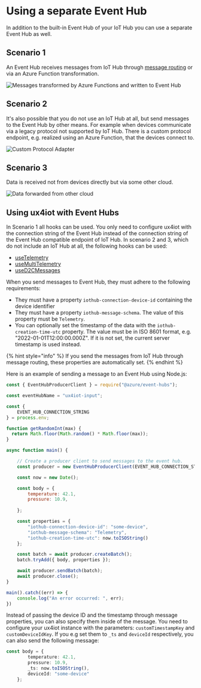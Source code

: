 # Using a separate Event Hub

In addition to the built-in Event Hub of your IoT Hub you can use a separate Event Hub as well.

## Scenario 1

An Event Hub receives messages from IoT Hub through [message routing](https://docs.microsoft.com/en-us/azure/iot-hub/iot-hub-devguide-messages-d2c) or via an Azure Function transformation.

![Messages transformed by Azure Functions and written to Event Hub](../.gitbook/assets/ux4iot-event-hub-scenarios.png)

## Scenario 2

It's also possible that you do not use an IoT Hub at all, but send messages to the Event Hub by other means. For example when devices communicate via a legacy protocol not supported by IoT Hub. There is a custom protocol endpoint, e.g. realized using an Azure Function, that the devices connect to.

![Custom Protocol Adapter](../.gitbook/assets/ux4iot-event-hub-scenarios-4-.png)

## Scenario 3

Data is received not from devices directly but via some other cloud.

![Data forwarded from other cloud](../.gitbook/assets/ux4iot-event-hub-scenarios-5-.png)

## Using ux4iot with Event Hubs

In Scenario 1 all hooks can be used. You only need to configure ux4iot with the connection string of the Event Hub instead of the connection string of the Event Hub compatible endpoint of IoT Hub. In scenario 2 and 3, which do not include an IoT Hub at all, the following hooks can be used:

* [useTelemetry](../using-react/hooks.md#usetelemetry)
* [useMultiTelemetry](../using-react/hooks.md#usemultitelemetry)
* [useD2CMessages](../using-react/hooks.md#used-2-cmessages)

When you send messages to Event Hub, they must adhere to the following requirements:

* They must have a property `iothub-connection-device-id` containing the device identifier
* They must have a property `iothub-message-schema`. The value of this property must be `Telemetry`.
* You can optionally set the timestamp of the data with the `iothub-creation-time-utc` property. The value must be in ISO 8601 format, e.g. "2022-01-01T12:00:00.000Z". If it is not set, the current server timestamp is used instead.

{% hint style="info" %}
If you send the messages from IoT Hub through message routing, these properties are automatically set.
{% endhint %}

Here is an example of sending a message to an Event Hub using Node.js:

```javascript
const { EventHubProducerClient } = require("@azure/event-hubs");

const eventHubName = "ux4iot-input";

const {
    EVENT_HUB_CONNECTION_STRING
} = process.env;

function getRandomInt(max) {
  return Math.floor(Math.random() * Math.floor(max));
}

async function main() {

    // Create a producer client to send messages to the event hub.
    const producer = new EventHubProducerClient(EVENT_HUB_CONNECTION_STRING, eventHubName);

    const now = new Date();

    const body = {
        temperature: 42.1,
        pressure: 10.9,
        
    };

    const properties = {
        "iothub-connection-device-id": "some-device",
        "iothub-message-schema": "Telemetry",
        "iothub-creation-time-utc": now.toISOString()
    };

    const batch = await producer.createBatch();
    batch.tryAdd({ body, properties });

    await producer.sendBatch(batch);
    await producer.close();
}

main().catch((err) => {
    console.log("An error occurred: ", err);
})
```

Instead of passing the device ID and the timestamp through message properties, you can also specify them inside of the message. You need to configure your ux4iot instance with the parameters: `customTimestampKey` and `customDeviceIdKey`. If you e.g set them to `_ts` and `deviceId` respectively, you can also send the following message:

```typescript
const body = {
        temperature: 42.1,
        pressure: 10.9,  
        _ts: now.toISOString(),
        deviceId: "some-device"
    };
```
